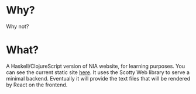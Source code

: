 # Why?

Why not?

# What?

A Haskell/ClojureScript version of NIA website, for learning purposes. You can see the current static site [here](https://github.com/bhlieberman/nouvelles-impressions-a-fric). It uses the Scotty Web library to serve a minimal backend. Eventually it will provide the text files that will be rendered by React on the frontend.